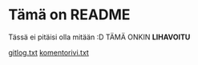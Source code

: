 # Tämä on README

Tässä ei pitäisi olla mitään :D TÄMÄ ONKIN **LIHAVOITU**

[gitlog.txt](google.com)
[komentorivi.txt](google.com)
